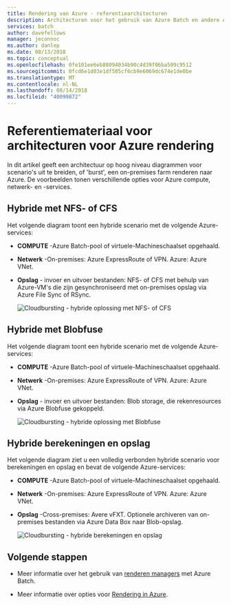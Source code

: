 ```yaml
---
title: Rendering van Azure - referentiearchitecturen
description: Architecturen voor het gebruik van Azure Batch en andere Azure-services uit te breiden van een on-premises render farm door te sturen naar de cloud
services: batch
author: davefellows
manager: jeconnoc
ms.author: danlep
ms.date: 08/13/2018
ms.topic: conceptual
ms.openlocfilehash: 0fe101ee6eb88094034b90c4d39f06ba509c9512
ms.sourcegitcommit: 0fcd6e1d03e1df505cf6cb9e6069dc674e1de0be
ms.translationtype: MT
ms.contentlocale: nl-NL
ms.lasthandoff: 08/14/2018
ms.locfileid: "40099872"
---
```

# <a name="reference-architectures-for-azure-rendering"></a>Referentiemateriaal voor architecturen voor Azure rendering

In dit artikel geeft een architectuur op hoog niveau diagrammen voor scenario's uit te breiden, of 'burst', een on-premises farm renderen naar Azure. De voorbeelden tonen verschillende opties voor Azure compute, netwerk- en -services.

## <a name="hybrid-with-nfs-or-cfs"></a>Hybride met NFS- of CFS

Het volgende diagram toont een hybride scenario met de volgende Azure-services:

* **COMPUTE** -Azure Batch-pool of virtuele-Machineschaalset opgehaald.

* **Netwerk** -On-premises: Azure ExpressRoute of VPN. Azure: Azure VNet.

* **Opslag** - invoer en uitvoer bestanden: NFS- of CFS met behulp van Azure-VM's die zijn gesynchroniseerd met on-premises opslag via Azure File Sync of RSync.

  ![Cloudbursting - hybride oplossing met NFS- of CFS](./media/batch-rendering-architectures/hybrid-nfs-cfs.png)

## <a name="hybrid-with-blobfuse"></a>Hybride met Blobfuse

Het volgende diagram toont een hybride scenario met de volgende Azure-services:

* **COMPUTE** -Azure Batch-pool of virtuele-Machineschaalset opgehaald.

* **Netwerk** -On-premises: Azure ExpressRoute of VPN. Azure: Azure VNet.

* **Opslag** - invoer en uitvoer bestanden: Blob storage, die rekenresources via Azure Blobfuse gekoppeld.

  ![Cloudbursting - hybride oplossing met Blobfuse](./media/batch-rendering-architectures/hybrid-blob-fuse.png)

## <a name="hybrid-compute-and-storage"></a>Hybride berekeningen en opslag

Het volgende diagram ziet u een volledig verbonden hybride scenario voor berekeningen en opslag en bevat de volgende Azure-services:

* **COMPUTE** -Azure Batch-pool of virtuele-Machineschaalset opgehaald.

* **Netwerk** -On-premises: Azure ExpressRoute of VPN. Azure: Azure VNet.

* **Opslag** -Cross-premises: Avere vFXT. Optionele archiveren van on-premises bestanden via Azure Data Box naar Blob-opslag.

  ![Cloudbursting - hybride berekeningen en opslag](./media/batch-rendering-architectures/hybrid-compute-storage.png)


## <a name="next-steps"></a>Volgende stappen

* Meer informatie over het gebruik van [renderen managers](batch-rendering-render-managers.md) met Azure Batch.

* Meer informatie over opties voor [Rendering in Azure](batch-rendering-service.md).